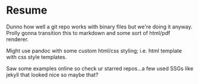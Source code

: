 # Resume

Dunno how well a git repo works with binary files but we're doing it anyway. Prolly gonna transition this to markdown and some sort of html/pdf renderer.

Might use pandoc with some custom html/css styling; i.e. html template with css style templates.

Saw some examples online so check ur starred repos...a few used SSGs like jekyll that looked nice so maybe that?

